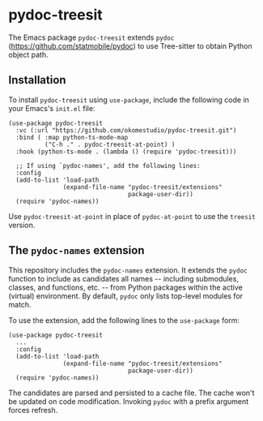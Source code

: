 # pydoc-treesit

The Emacs package `pydoc-treesit` extends `pydoc` (<https://github.com/statmobile/pydoc>)
to use Tree-sitter to obtain Python object path.

## Installation

To install `pydoc-treesit` using `use-package`, include the following code in your Emacs's
`init.el` file:

``` emacs-lisp
(use-package pydoc-treesit
  :vc (:url "https://github.com/okomestudio/pydoc-treesit.git")
  :bind ( :map python-ts-mode-map
          ("C-h ." . pydoc-treesit-at-point) )
  :hook (python-ts-mode . (lambda () (require 'pydoc-treesit)))

  ;; If using `pydoc-names', add the following lines:
  :config
  (add-to-list 'load-path
               (expand-file-name "pydoc-treesit/extensions"
                                 package-user-dir))
  (require 'pydoc-names))
```

Use `pydoc-treesit-at-point` in place of `pydoc-at-point` to use the `treesit` version.


## The `pydoc-names` extension

This repository includes the `pydoc-names` extension. It extends the `pydoc` function to
include as candidates all names -- including submodules, classes, and functions, etc. --
from Python packages within the active (virtual) environment. By default, `pydoc` only
lists top-level modules for match.

To use the extension, add the following lines to the `use-package` form:

``` emacs-lisp
(use-package pydoc-treesit
  ...
  :config
  (add-to-list 'load-path
               (expand-file-name "pydoc-treesit/extensions"
                                 package-user-dir))
  (require 'pydoc-names))
```

The candidates are parsed and persisted to a cache file. The cache won't be updated on
code modification. Invoking `pydoc` with a prefix argument forces refresh.
